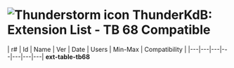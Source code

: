 # ![Thunderstorm icon](../../rep-resources/Thunderbird-icon.png) ThunderKdB: Extension List - TB 68 Compatible


| r# | Id | Name | Ver | Date | Users | Min-Max | Compatibility |
|---|---|---|---|---|---|---|
__ext-table-tb68__



